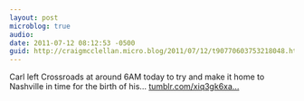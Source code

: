 ```yaml
---
layout: post
microblog: true
audio: 
date: 2011-07-12 08:12:53 -0500
guid: http://craigmcclellan.micro.blog/2011/07/12/t90770603753218048.html
---
```

Carl left Crossroads at around 6AM today to try and make it home to Nashville in time for the birth of his... [tumblr.com/xiq3gk6xa...](http://tumblr.com/xiq3gk6xaz)

